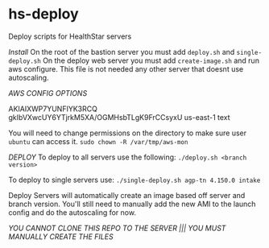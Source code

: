 # hs-deploy
Deploy scripts for HealthStar servers

*Install*
On the root of the bastion server you must add `deploy.sh` and `single-deploy.sh`
On the deploy web server you must add `create-image.sh` and run aws configure. This file is not needed any other server that doesnt use autoscaling. 

*AWS CONFIG OPTIONS*

AKIAIXWP7YUNFIYK3RCQ
gkIbVXwcUY6YTjrkM5XA/OGMHsbTLgK9FrCCsyxU
us-east-1
text

You will need to change permissions on the directory to make sure user `ubuntu` can access it. 
`sudo chown -R /var/tmp/aws-mon`

*DEPLOY*
To deploy to all servers use the following:
`./deploy.sh <branch version>`

To deploy to single servers use: 
`./single-deploy.sh agp-tn 4.150.0 intake`

Deploy Servers will automatically create an image based off server and branch version. You'll still need to manually add the new AMI to the launch config and do the autoscaling for now. 

*YOU CANNOT CLONE THIS REPO TO THE SERVER ||| YOU MUST MANUALLY CREATE THE FILES*
